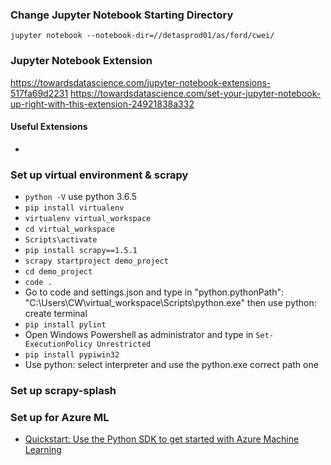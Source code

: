 ### Change Jupyter Notebook Starting Directory
`jupyter notebook --notebook-dir=//detasprod01/as/ford/cwei/`

### Jupyter Notebook Extension
https://towardsdatascience.com/jupyter-notebook-extensions-517fa69d2231
https://towardsdatascience.com/set-your-jupyter-notebook-up-right-with-this-extension-24921838a332
#### Useful Extensions
- 

### Set up virtual environment & scrapy
- `python -V` use python 3.6.5
- `pip install virtualenv`
- `virtualenv virtual_workspace`
- `cd virtual_workspace`
- `Scripts\activate`
- `pip install scrapy==1.5.1`
- `scrapy startproject demo_project`
- `cd demo_project`
- `code .`
- Go to code and settings.json and type in "python.pythonPath": "C:\\Users\\CW\\virtual_workspace\\Scripts\\python.exe" then use python: create terminal
- `pip install pylint`
- Open Windows Powershell as administrator and type in `Set-ExecutionPolicy Unrestricted`
- `pip install pypiwin32`
- Use python: select interpreter and use the python.exe correct path one

### Set up scrapy-splash


### Set up for Azure ML
- [Quickstart: Use the Python SDK to get started with Azure Machine Learning](https://docs.microsoft.com/en-us/azure/machine-learning/service/quickstart-create-workspace-with-python?toc=%2Fen-us%2Fpython%2Fapi%2Foverview%2Fazure%2Fml%2Ftoc.json%3Fview%3Dazure-ml-py&bc=%2Fen-us%2Fpython%2Fazureml_py_breadcrumb%2Ftoc.json%3Fview%3Dazure-ml-py&view=azure-ml-py)
